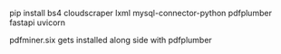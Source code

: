 pip install bs4 cloudscraper lxml mysql-connector-python pdfplumber fastapi uvicorn

pdfminer.six gets installed along side with pdfplumber
